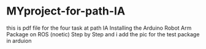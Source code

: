 # MYproject-for-path-IA
 this is pdf file for the four task at path IA 
Installing the Arduino Robot Arm Package on ROS (noetic) Step by Step 
and i add the pic for the test package in arduion 

